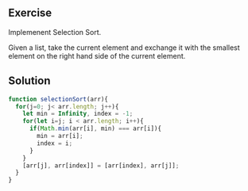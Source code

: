 ## Exercise

Implemenent Selection Sort.

Given a list, take the current element and exchange it with the smallest element on the right hand side of the current element.

## Solution

```js
function selectionSort(arr){
  for(j=0; j< arr.length; j++){
    let min = Infinity, index = -1;
    for(let i=j; i < arr.length; i++){
      if(Math.min(arr[i], min) === arr[i]){
        min = arr[i];
        index = i;
      }
    }
    [arr[j], arr[index]] = [arr[index], arr[j]];
  }
}
```